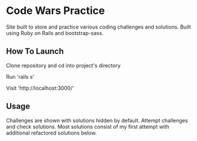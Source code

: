 # Code Wars Practice

Site built to store and practice various coding challenges and solutions.
Built using Ruby on Rails and bootstrap-sass.

## How To Launch

Clone repository and cd into project's directory

Run 'rails s'

Visit 'http://localhost:3000/'

## Usage

Challenges are shown with solutions hidden by default. Attempt challenges and check solutions. Most solutions consist of my first attempt with additional refactored solutions below.


